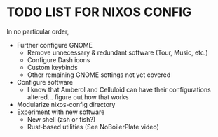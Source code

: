 # TODO LIST FOR NIXOS CONFIG

In no particular order,

- Further configure GNOME
    - Remove unnecessary & redundant software (Tour, Music, etc.)
    - Configure Dash icons
    - Custom keybinds
    - Other remaining GNOME settings not yet covered
- Configure software
    - I know that Amberol and Celluloid can have their configurations altered... figure out how that works
- Modularize nixos-config directory
- Experiment with new software
  - New shell (zsh or fish?)
  - Rust-based utilities (See NoBoilerPlate video)
